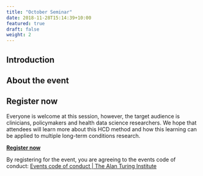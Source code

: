 ```yaml
---
title: "October Seminar"
date: 2018-11-28T15:14:39+10:00
featured: true
draft: false
weight: 2
---
```



## Introduction


## About the event



## Register now

Everyone is welcome at this session, however, the target audience is clinicians, policymakers and health data science researchers. We hope that
attendees will learn more about this HCD method and how this learning
can be applied to multiple long-term conditions research.

[**Register now**]()

By registering for the event, you are agreeing to the events code of conduct: [Events code of conduct | The Alan Turing Institute](https://www.turing.ac.uk/events/policies-and-guidelines)

